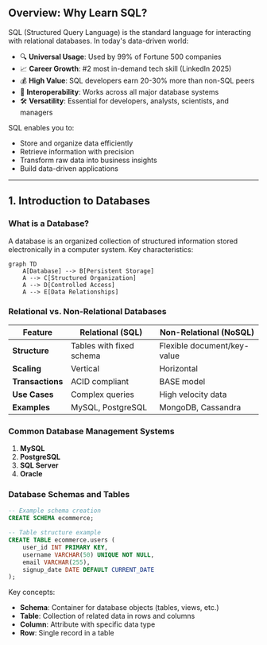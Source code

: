 ## Overview: Why Learn SQL?

SQL (Structured Query Language) is the standard language for interacting with relational databases. In today's data-driven world:

- 🔍 **Universal Usage**: Used by 99% of Fortune 500 companies
- 📈 **Career Growth**: #2 most in-demand tech skill (LinkedIn 2025)
- 💰 **High Value**: SQL developers earn 20-30% more than non-SQL peers
- 🔗 **Interoperability**: Works across all major database systems
- 🛠 **Versatility**: Essential for developers, analysts, scientists, and managers

SQL enables you to:
- Store and organize data efficiently
- Retrieve information with precision
- Transform raw data into business insights
- Build data-driven applications

---

## 1. Introduction to Databases

### What is a Database?
A database is an organized collection of structured information stored electronically in a computer system. Key characteristics:

```mermaid
graph TD
    A[Database] --> B[Persistent Storage]
    A --> C[Structured Organization]
    A --> D[Controlled Access]
    A --> E[Data Relationships]
```

### Relational vs. Non-Relational Databases

| Feature        | Relational (SQL)           | Non-Relational (NoSQL)      |
|---------------|---------------------------|----------------------------|
| **Structure**  | Tables with fixed schema   | Flexible document/key-value |
| **Scaling**    | Vertical                  | Horizontal                 |
| **Transactions**| ACID compliant           | BASE model                 |
| **Use Cases**  | Complex queries           | High velocity data         |
| **Examples**   | MySQL, PostgreSQL         | MongoDB, Cassandra         |

### Common Database Management Systems

1. **MySQL**
2. **PostgreSQL**
3. **SQL Server**
4. **Oracle**
### Database Schemas and Tables

```sql
-- Example schema creation
CREATE SCHEMA ecommerce;

-- Table structure example
CREATE TABLE ecommerce.users (
    user_id INT PRIMARY KEY,
    username VARCHAR(50) UNIQUE NOT NULL,
    email VARCHAR(255),
    signup_date DATE DEFAULT CURRENT_DATE
);
```

Key concepts:
- **Schema**: Container for database objects (tables, views, etc.)
- **Table**: Collection of related data in rows and columns
- **Column**: Attribute with specific data type
- **Row**: Single record in a table

